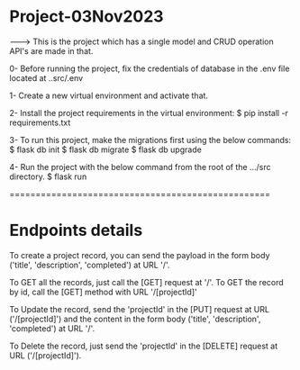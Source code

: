 # Project-03Nov2023

---> This is the project which has a single model and CRUD operation API's are made in that.

0- Before running the project, fix the credentials of database in the .env file located at ..src/.env

1- Create a new virtual environment and activate that.

2- Install the project requirements in the virtual environment:
$ pip install -r requirements.txt

3- To run this project, make the migrations first using the below commands:
$ flask db init
$ flask db migrate
$ flask db upgrade

4- Run the project with the below command from the root of the .../src directory.
$ flask run

==================================================
# Endpoints details
To create a project record, you can send the payload in the form body ('title', 'description', 'completed') at URL '/'.

To GET all the records, just call the [GET] request at '/'.
To GET the record by id, call the [GET] method with URL '/[projectId]'

To Update the record, send the 'projectId' in the [PUT] request at URL ('/[projectId]') and the content in the form body ('title', 'description', 'completed') at URL '/'.

To Delete the record, just send the 'projectId' in the [DELETE] request at URL ('/[projectId]').
